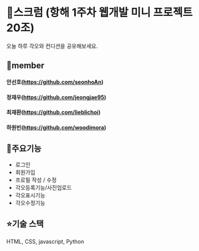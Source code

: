 # 🎯스크럼 (항해 1주차 웹개발 미니 프로젝트 20조)
오늘 하루 각오와 컨디션을 공유해보세요.

## 👥member
#### 안선호(https://github.com/seonhoAn)
#### 정재우(https://github.com/jeongjae95)
#### 최재환(https://github.com/lieblichoi)
#### 하원빈(https://github.com/woodimora)

## 🌊주요기능
- 로그인
- 회원가입
- 프로필 작성 / 수정
- 각오등록기능/사진업로드
- 각오표시기능
- 각오수정기능

## ⭐️기술 스택
HTML, CSS, javascript, Python
